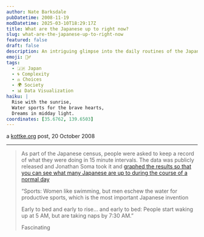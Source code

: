 ```yaml
---
author: Nate Barksdale
pubDatetime: 2008-11-19
modDatetime: 2025-03-10T18:29:17Z
title: What are the Japanese up to right now?
slug: what-are-the-japanese-up-to-right-now
featured: false
draft: false
description: An intriguing glimpse into the daily routines of the Japanese population, as captured by the census data. "As part of the Japanese census, people were asked to keep a record of what they were doing in 15 minute intervals. The data was publicly released and Jonathan Soma took it and graphed the results so that you can see what many Japanese are up to during the course of a normal day."
emoji: 🏃‍♂️
tags:
  - 🇯🇵 Japan
  - 🌀 Complexity
  - ⚖️ Choices
  - 🌍 Society
  - 📊 Data Visualization
haiku: |
  Rise with the sunrise,  
  Water sports for the brave hearts,  
  Dreams in midday light.
coordinates: [35.6762, 139.6503]
---
```


a [kottke.org](http://www.kottke.org/08/10/what-are-the-japanese-up-to-right-now) post, 20 October 2008

---

> As part of the Japanese census, people were asked to keep a record of what they were doing in 15 minute intervals. The data was publicly released and Jonathan Soma took it and [graphed the results so that you can see what many Japanese are up to during the course of a normal day](http://www.xoxosoma.com/tokyo-tuesday/)
>
> “Sports: Women like swimming, but men eschew the water for productive sports, which is the most important Japanese invention
>
> Early to bed and early to rise… and early to bed: People start waking up at 5 AM, but are taking naps by 7:30 AM.”
>
> Fascinating
